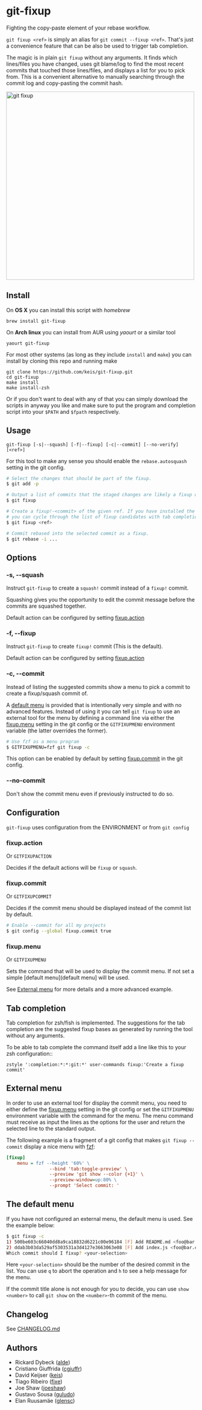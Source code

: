 # git-fixup

Fighting the copy-paste element of your rebase workflow.

`git fixup <ref>` is simply an alias for `git commit --fixup <ref>`. That's
just a convenience feature that can be also be used to trigger tab completion.

The magic is in plain `git fixup` without any arguments.  It finds which
lines/files you have changed, uses git blame/log to find the most recent commits
that touched those lines/files, and displays a list for you to pick from. This
is a convenient alternative to manually searching through the commit log and
copy-pasting the commit hash.

<img src="https://cloud.githubusercontent.com/assets/484559/6431298/344ded94-c023-11e4-8b82-314387ceeee3.png" alt="git fixup" width="500px" />

## Install

On **OS X** you can install this script with _homebrew_

    brew install git-fixup

On **Arch linux** you can install from AUR using _yaourt_ or a similar tool

    yaourt git-fixup

For most other systems (as long as they include `install` and `make`) you can
install by cloning this repo and running make

    git clone https://github.com/keis/git-fixup.git
    cd git-fixup
    make install
    make install-zsh

Or if you don't want to deal with any of that you can simply download the
scripts in anyway you like and make sure to put the program and completion
script into your `$PATH` and `$fpath` respectively.

## Usage

`git-fixup [-s|--squash] [-f|--fixup] [-c|--commit] [--no-verify] [<ref>]`

For this tool to make any sense you should enable the `rebase.autosquash`
setting in the git config.


```bash
# Select the changes that should be part of the fixup.
$ git add -p

# Output a list of commits that the staged changes are likely a fixup of.
$ git fixup

# Create a fixup!-<commit> of the given ref. If you have installed the zsh script
# you can cycle through the list of fixup candidates with tab completion.
$ git fixup <ref>

# Commit rebased into the selected commit as a fixup.
$ git rebase -i ...
```

## Options

### -s, --squash

Instruct `git-fixup` to create a `squash!` commit instead of a `fixup!` commit.

Squashing gives you the opportunity to edit the commit message before
the commits are squashed together.

Default action can be configured by setting [fixup.action](#fixupaction)

### -f, --fixup

Instruct `git-fixup` to create `fixup!` commit (This is the default).

Default action can be configured by setting [fixup.action](#fixupaction)

### -c, --commit

Instead of listing the suggested commits show a menu to pick a commit to
create a fixup/squash commit of.

A [default menu](#the-default-menu) is provided that is intentionally very
simple and with no advanced features. Instead of using it you can tell `git
fixup` to use an external tool for the menu by defining a command line via
either the [fixup.menu](#fixupmenu) setting in the git config or the `GITFIXUPMENU`
environment variable (the latter overrides the former).

```bash
# Use fzf as a menu program
$ GITFIXUPMENU=fzf git fixup -c
```

This option can be enabled by default by setting [fixup.commit](#fixupcommit)
in the git config.

### --no-commit

Don't show the commit menu even if previously instructed to do so.

## Configuration

`git-fixup` uses configuration from the ENVIRONMENT or from `git config`

### fixup.action

Or `GITFIXUPACTION`

Decides if the default actions will be `fixup` or `squash`.

### fixup.commit

Or `GITFIXUPCOMMIT`

Decides if the commit menu should be displayed instead of the commit list by
default.

```bash
# Enable --commit for all my projects
$ git config --global fixup.commit true
```

### fixup.menu

Or `GITFIXUPMENU`

Sets the command that will be used to display the commit menu. If not set
a simple [default menu](default menu] will be used.

See [External menu](#external-menu) for more details and a more advanced
example.

## Tab completion

Tab completion for zsh/fish is implemented. The suggestions for the tab completion
are the suggested fixup bases as generated by running the tool without any
arguments.

To be able to tab complete the command itself add a line like this to your zsh
configuration::

    zstyle ':completion:*:*:git:*' user-commands fixup:'Create a fixup commit'


## External menu

In order to use an external tool for display the commit menu, you need to
either define the [fixup.menu](#fixupmenu) setting in the git config or set the
`GITFIXUPMENU` environment variable with the command for the menu. The menu
command must receive as input the lines as the options for the user and return
the selected line to the standard output.

The following example is a fragment of a git config that makes `git fixup
--commit` display a nice menu with [fzf](https://github.com/junegunn/fzf):

```ini
[fixup]
    menu = fzf --height '60%' \
                --bind 'tab:toggle-preview' \
                --preview 'git show --color {+1}' \
                --preview-window=up:80% \
                --prompt 'Select commit: '
```

## The default menu

If you have not configured an external menu, the default menu is used. See the
example below:

```bash
$ git fixup -c
1) 500be603c66040dd8a9ca18832d6221c00e96184 [F] Add README.md <foo@bar.com>
2) ddab3b03da529af5303531a3d4127e3663063e08 [F] Add index.js <foo@bar.com>
Which commit should I fixup? <your-selection>
```

Here `<your-selection>` should be the number of the desired commit in the list.
You can use `q` to abort the operation and `h` to see a help message for the
menu.

If the commit title alone is not enough for you to decide, you can use `show
<number>` to call `git show` on the `<number>`-th commit of the menu.

## Changelog

See [CHANGELOG.md](CHANGELOG.md)

## Authors

- Rickard Dybeck ([alde](https://github.com/alde))
- Cristiano Giuffrida ([cgiuffr](https://github.com/cgiuffr))
- David Keijser ([keis](https://github.com/keis))
- Tiago Ribeiro ([fixe](https://github.com/fixe))
- Joe Shaw ([joeshaw](https://github.com/joeshaw))
- Gustavo Sousa ([guludo](https://github.com/guludo))
- Elan Ruusamäe ([glensc](https://github.com/glensc))
